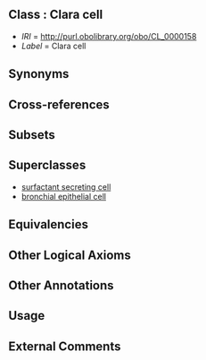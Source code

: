 
## Class : Clara cell

 * *IRI* = http://purl.obolibrary.org/obo/CL_0000158
 * *Label* = Clara cell

## Synonyms


## Cross-references


## Subsets


## Superclasses

 * [surfactant secreting cell](../../CL/57/CL_0000157.md)
 * [bronchial epithelial cell](../../CL/28/CL_0002328.md)

## Equivalencies


## Other Logical Axioms


## Other Annotations


## Usage


## External Comments

